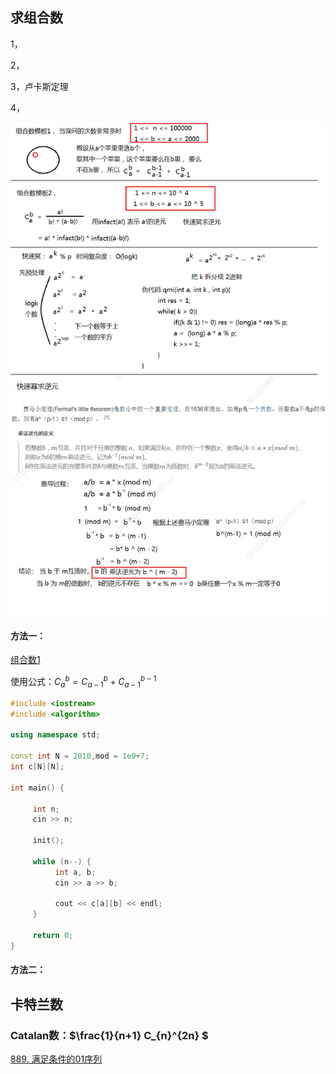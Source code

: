 ## 求组合数

1，

2，

3，卢卡斯定理

4， 



![组合数](./picture/组合数.png)



#### 方法一：



[组合数1](https://www.acwing.com/problem/content/887/)



使用公式：$C_{a}^{b}=C_{a-1}^{b}+C_{a-1}^{b-1}$



```c++
#include <iostream>
#include <algorithm>

using namespace std;

const int N = 2010,mod = 1e9+7;
int c[N][N];

int main() {
     
     int n; 
     cin >> n;
     
     init();
     
     while (n--) {
          int a, b;
          cin >> a >> b;
          
          cout << c[a][b] << endl;
     }
     
     return 0;
}
```



#### 方法二：







##  卡特兰数



### Catalan数：$\frac{1}{n+1} C_{n}^{2n} $



[889. 满足条件的01序列](https://www.acwing.com/problem/content/891/)
